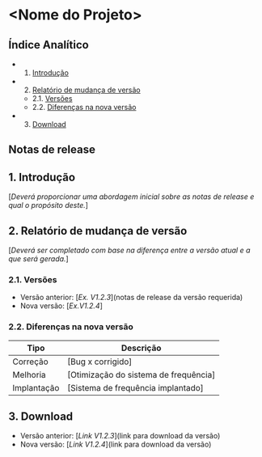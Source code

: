 <!-- Template de Notas de release versão em Markdown-->
\<Nome do Projeto\>
===================

Índice Analítico
----------------

* 1. [Introdução](#1-introdução)
* 2. [Relatório de mudança de versão](#2-relatório-de-mudança-de-versão)
    * 2.1. [Versões](#21-versões)
    * 2.2. [Diferenças na nova versão](#22-diferenças-na-nova-versão)
* 3. [Download](#3-download)

Notas de release
------------------------------------

## 1. Introdução
[_Deverá proporcionar uma abordagem inicial sobre as notas de release e qual o propósito deste._]

## 2. Relatório de mudança de versão
[_Deverá ser completado com base na diferença entre a versão atual e a que será gerada._]

### 2.1. Versões
* Versão anterior: [_Ex. V1.2.3_](notas de release da versão requerida)
* Nova versão: [_Ex.V1.2.4_] 

### 2.2. Diferenças na nova versão

|  Tipo        |               Descrição               |
|--------------|---------------------------------------|
|  Correção    |           [Bug x corrigido]           |
|  Melhoria    | [Otimização do sistema de frequência] |
|  Implantação |   [Sistema de frequência implantado]  |

## 3. Download
* Versão anterior: [_Link V1.2.3_](link para download da versão)
* Nova versão: [_Link V1.2.4_](link para download da versão)